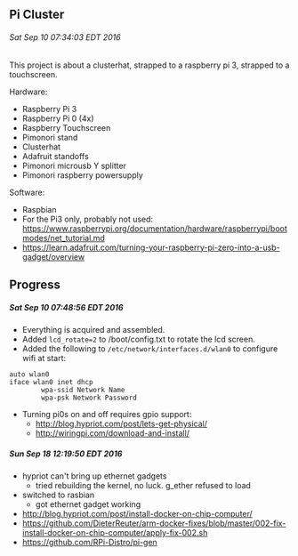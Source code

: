 Pi Cluster
----------
###### Sat Sep 10 07:34:03 EDT 2016

This project is about a clusterhat, strapped to a raspberry pi 3, strapped to a touchscreen.

Hardware:

- Raspberry Pi 3
- Raspberry Pi 0 (4x)
- Raspberry Touchscreen
- Pimonori stand
- Clusterhat
- Adafruit standoffs
- Pimonori microusb Y splitter
- Pimonori raspberry powersupply

Software:

- Raspbian
- For the Pi3 only, probably not used: https://www.raspberrypi.org/documentation/hardware/raspberrypi/bootmodes/net_tutorial.md
- https://learn.adafruit.com/turning-your-raspberry-pi-zero-into-a-usb-gadget/overview

Progress
--------
##### Sat Sep 10 07:48:56 EDT 2016
- Everything is acquired and assembled.
- Added `lcd_rotate=2` to /boot/config.txt to rotate the lcd screen.
- Added the following to `/etc/network/interfaces.d/wlan0` to configure wifi at start:
```
auto wlan0
iface wlan0 inet dhcp
        wpa-ssid Network Name
        wpa-psk Network Password
```
- Turning pi0s on and off requires gpio support:
  - http://blog.hypriot.com/post/lets-get-physical/
  - http://wiringpi.com/download-and-install/

##### Sun Sep 18 12:19:50 EDT 2016
- hypriot can't bring up ethernet gadgets
  - tried rebuilding the kernel, no luck. g_ether refused to load
- switched to rasbian
  - got ethernet gadget working
- http://blog.hypriot.com/post/install-docker-on-chip-computer/
- https://github.com/DieterReuter/arm-docker-fixes/blob/master/002-fix-install-docker-on-chip-computer/apply-fix-002.sh
- https://github.com/RPi-Distro/pi-gen

